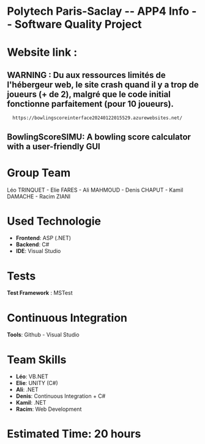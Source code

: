# Polytech Paris-Saclay -- APP4 Info -- Software Quality Project 
# Website link :
## WARNING : Du aux ressources limités de l'hébergeur web, le site crash quand il y a trop de joueurs (+ de 2), malgré que le code initial fonctionne parfaitement (pour 10 joueurs).
      https://bowlingscoreinterface20240122015529.azurewebsites.net/
## BowlingScoreSIMU: A bowling score calculator with a user-friendly GUI  
# Group Team
Léo TRINQUET - Elie FARES - Ali MAHMOUD - Denis CHAPUT - Kamil DAMACHE - Racim ZIANI
# Used Technologie 
  - __Frontend__: ASP (.NET)
  - __Backend__: C#
  - __IDE__: Visual Studio
# Tests 
__Test Framework__ : MSTest
# Continuous Integration 
__Tools__: Github - Visual Studio
# Team Skills
  - __Léo__: VB.NET
  - __Elie__: UNITY (C#)
  - __Ali__: .NET
  - __Denis__: Continuous Integration + C#
  - __Kamil__: .NET
  - __Racim__: Web Development
# Estimated Time: 20 hours
